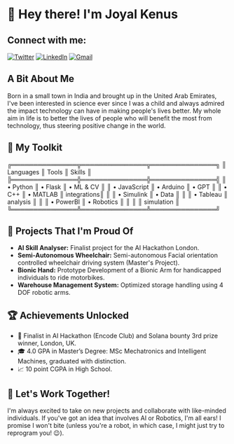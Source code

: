 
# 👋 Hey there! I'm Joyal Kenus

## Connect with me:
[![Twitter](https://img.icons8.com/fluent/48/000000/twitter.png)](https://x.com/JKenus81167?t=1KyQrznOvvyhsCyjO4OiSA&s=08)
[![LinkedIn](https://img.icons8.com/fluent/48/000000/linkedin.png)](https://www.linkedin.com/in/joyal-kenus-7aa6b21b9)
[![Gmail](https://img.icons8.com/fluent/48/000000/gmail.png)](joyalkenus2711@gmail.com@gmail.com)

## A Bit About Me
Born in a small town in India and brought up in the United Arab Emirates, I've been interested in science ever since I was a child and always admired the impact technology can have in making people's lives better. My whole aim in life is to better the lives of people who will benefit the most from technology, thus steering positive change in the world.

## 🧰 My Toolkit
╔═══════════════╦═══════════════╦═══════════════╗
║   Languages   ║    Tools      ║    Skills     ║
╠═══════════════╬═══════════════╬═══════════════╣
║ • Python      ║ • Flask       ║ • ML & CV     ║
║ • JavaScript  ║ • Arduino     ║ • GPT         ║
║ • C++         ║ • MATLAB      ║   integrations║
║               ║ • Simulink    ║ • Data        ║
║               ║ • Tableau     ║   analysis    ║
║               ║ • PowerBI     ║ • Robotics    ║
║               ║               ║   simulation  ║
╚═══════════════╩═══════════════╩═══════════════╝

## 🚀 Projects That I'm Proud Of
- **AI Skill Analyser:** Finalist project for the AI Hackathon London.
- **Semi-Autonomous Wheelchair:** Semi-autonomous Facial orientation controlled wheelchair driving system (Master's Project).
- **Bionic Hand:** Prototype Development of a Bionic Arm for handicapped individuals to ride motorbikes.
- **Warehouse Management System:** Optimized storage handling using 4 DOF robotic arms.

## 🏆 Achievements Unlocked
- 🥉  Finalist in AI Hackathon (Encode Club) and Solana bounty 3rd prize winner, London, UK.
- 🎓 4.0 GPA in Master’s Degree: MSc Mechatronics and Intelligent Machines, graduated with distinction.
- 📈 10 point CGPA in High School.

## 🤝 Let's Work Together!
I'm always excited to take on new projects and collaborate with like-minded individuals. If you've got an idea that involves AI or Robotics, I'm all ears! I promise I won't bite (unless you're a robot, in which case, I might just try to reprogram you! 😉).



